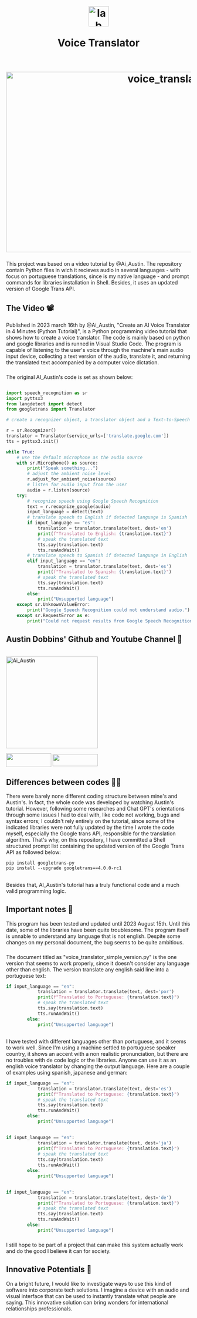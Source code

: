 <h1 align="center">
  <img align="center" alt="lab" height="55" width="55" src="https://images.vexels.com/media/users/3/166477/isolated/lists/9bb722f0e85ddbc1ce0f064534fd2311-icone-da-linguagem-de-programacao-python.png">
  
Voice Translator 
<div style="display: inline_block"><br>
  <a href="https://www.artstation.com/artwork/qQ4y5D" target="_blank"><img align="center" width="867" height="492" alt="voice_translator" src="https://img.freepik.com/premium-photo/closeup-gorilla-with-headphones-beepleinspired-style-surrounded-by-highquality-abstract-artwork_561855-3045.jpg"></a>
  </div> 

###
  
</h1>


  ###

This project was based on a video tutorial by @Ai_Austin. The repository contain Python files in wich it recieves audio in several languages - with focus on portuguese translations, since is my native language - and prompt commands for libraries installation in Shell. Besides, it uses an updated version of Google Trans API.

###


## The Video 📽️

Published in 2023 march 16th by @Ai_Austin, "Create an AI Voice Translator in 4 Minutes (Python Tutorial)", is a Python programming video tutorial that shows how to create a voice translator. The code is mainly based on python and google libraries and is runned in Visual Studio Code. The program is capable of listening to the user's voice through the machine's main audio input device, collecting a text version of the audio, translate it, and returning the translated text accompanied by a computer voice dictation. 

###

The original AI_Austin's code is set as shown below:

``` python

import speech_recognition as sr
import pyttsx3
from langdetect import detect
from googletrans import Translator

# create a recognizer object, a translator object and a Text-to-Speech object

r = sr.Recognizer()
translator = Translator(service_urls=['translate.google.com'])
tts = pyttsx3.init()

while True:
    # use the default microphone as the audio source
    with sr.Microphone() as source:
        print("Speak something...")
        # adjust the ambient noise level
        r.adjust_for_ambient_noise(source)
        # listen for audio input from the user
        audio = r.listen(source)
    try:
        # recognize speech using Google Speech Recognition 
        text = r.recognize_google(audio)
        input_language = detect(text)
        # translate speech to English if detected language is Spanish
        if input_language == "es":
            translation = translator.translate(text, dest='en')
            print(f"Translated to English: {translation.text}")
            # speak the translated text
            tts.say(translation.text)
            tts.runAndWait()
        # translate speech to Spanish if detected language in English
        elif input_language == "en":
            translation = translator.translate(text, dest='es')
            print(f"Translated to Spanish: {translation.text}")
            # speak the translated text
            tts.say(translation.text)
            tts.runAndWait()
        else:
            print("Unsupported language")
    except sr.UnknownValueError:
        print("Google Speech Recognition could not understand audio.")
    except sr.RequestError as e:
        print("Could not request results from Google Speech Recognition service: {e}")

```

##

###

## Austin Dobbins' Github and Youtube Channel 🤖

<div style="display: inline_block"><br>
  <img align="center" alt="Ai_Austin" height="250" width="250" src="https://avatars.githubusercontent.com/u/128954893?v=4">

  <a href="https://github.com/Ai-Austin" target="_blank"><img align="center" height="37" width="123" src="https://img.shields.io/badge/GitHub-100000?style=for-the-badge&logo=github&logoColor=purple" target="_blank"></a>
  <a href="https://www.youtube.com/@Ai_Austin" target="_blank"><img align="center" height="33" width="123" src="https://img.shields.io/badge/YouTube-FF0000?style=for-the-badge&logo=youtube&logoColor=white" target="_blank"></a>
</div> 

## Differences between codes 👨‍💻

There were barely none different coding structure between mine's and Austin's. In fact, the whole code was developed by watching Austin's tutorial. However, following some researches and Chat GPT's orientations through some issues I had to deal with, like code not working, bugs and syntax errors; I couldn't rely entirely on the tutorial, since some of the indicated libraries were not fully updated by the time I wrote the code myself, especially the Google trans API, responsible for the translation algorithm. That's why, on this repository, I have committed a Shell structured prompt list containing the updated version of the Google Trans API as followed below: 

```shell
pip install googletrans-py
pip install --upgrade googletrans==4.0.0-rc1
```
##

Besides that, AI_Austin's tutorial has a truly functional code and a much valid programming logic.

## Important notes 📒

This program has been tested and updated until 2023 August 15th. Until this date, some of the libraries have been quite troublesome. The program itself is unnable to understand any language that is not english. Despite some changes on my personal document, the bug seems to be quite ambitious. 

###

The document titled as "voice_translator_simple_version.py" is the one version that seems to work properly, since it doesn't consider any language other than english. The version translate any english said line into a portuguese text: 

``` python
if input_language == "en":
            translation = translator.translate(text, dest='por')
            print(f"Translated to Portuguese: {translation.text}")
            # speak the translated text
            tts.say(translation.text)
            tts.runAndWait()
        else:
            print("Unsupported language")
```

##

I have tested with different languages other than portuguese, and it seems to work well. Since I'm using a machine settled to portuguese speaker country, it shows an accent with a non realistic pronunciation, but there are no troubles with de code logic or the libraries. Anyone can use it as an english voice translator by changing the output language. Here are a couple of examples using spanish, japanese and german:

``` python
if input_language == "en":
            translation = translator.translate(text, dest='es')
            print(f"Translated to Portuguese: {translation.text}")
            # speak the translated text
            tts.say(translation.text)
            tts.runAndWait()
        else:
            print("Unsupported language")
```

##

``` python
if input_language == "en":
            translation = translator.translate(text, dest='ja')
            print(f"Translated to Portuguese: {translation.text}")
            # speak the translated text
            tts.say(translation.text)
            tts.runAndWait()
        else:
            print("Unsupported language")
```

##

``` python
if input_language == "en":
            translation = translator.translate(text, dest='de')
            print(f"Translated to Portuguese: {translation.text}")
            # speak the translated text
            tts.say(translation.text)
            tts.runAndWait()
        else:
            print("Unsupported language")
```

###

I still hope to be part of a project that can make this system actually work and do the good I believe it can for society.

## Innovative Potentials 🧠

On a bright future, I would like to investigate ways to use this kind of software into corporate tech solutions. I imagine a device with an audio and visual interface that can be used to instantly translate what people are saying. This innovative solution can bring wonders for international relationships professionals.

